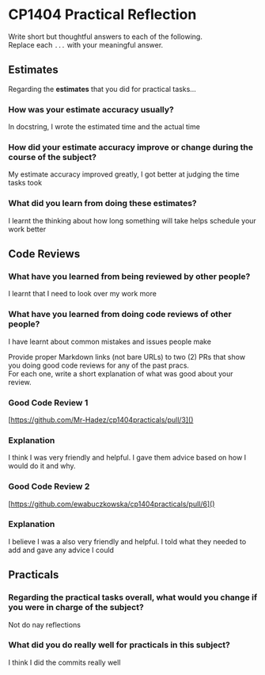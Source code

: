 # CP1404 Practical Reflection

Write short but thoughtful answers to each of the following.  
Replace each `...` with your meaningful answer.

## Estimates

Regarding the **estimates** that you did for practical tasks...

### How was your estimate accuracy usually?

In docstring, I wrote the estimated time and the actual time

### How did your estimate accuracy improve or change during the course of the subject?

My estimate accuracy improved greatly, I got better at judging the time tasks took

### What did you learn from doing these estimates?

I learnt the thinking about how long something will take helps schedule your work better

## Code Reviews

### What have you learned from being reviewed by other people?

I learnt that I need to look over my work more

### What have you learned from doing code reviews of other people?

I have learnt about common mistakes and issues people make

Provide proper Markdown links (not bare URLs) to two (2) PRs that show you doing good code reviews for any of the past
pracs.  
For each one, write a short explanation of what was good about your review.

### Good Code Review 1

[https://github.com/Mr-Hadez/cp1404practicals/pull/3]()

### Explanation

I think I was very friendly and helpful. I gave them advice based on how I would do it and why.

### Good Code Review 2

[https://github.com/ewabuczkowska/cp1404practicals/pull/6]()

### Explanation

I believe I was a also very friendly and helpful. I told what they needed to add and gave any advice I could

## Practicals

### Regarding the **practical tasks** overall, what would you change if you were in charge of the subject?

Not do nay reflections

### What did you do really well for practicals in this subject?

I think I did the commits really well
